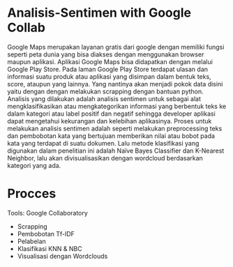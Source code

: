 # Analisis-Sentimen with Google Collab
Google Maps merupakan layanan gratis dari google dengan memiliki fungsi seperti peta dunia yang bisa diakses dengan menggunakan browser maupun aplikasi. Aplikasi Google Maps bisa didapatkan dengan melalui Google Play Store. Pada laman Google Play Store terdapat ulasan dan informasi suatu produk atau aplikasi yang disimpan dalam bentuk teks, score, ataupun yang lainnya. Yang nantinya akan menjadi pokok data disini yaitu dengan dengan melakukan scrapping dengan bantuan python. Analisis yang dilakukan adalah analisis sentimen untuk sebagai alat mengklasifikasikan atau mengkategorikan informasi yang berbentuk teks ke dalam kategori atau label positif dan negatif sehingga developer aplikasi dapat mengetahui kekurangan dan kelebihan aplikasinya. Proses untuk melakukan analisis sentimen adalah seperti melakukan preprocessing teks dan pembobotan kata yang bertujuan memberikan nilai atau bobot pada kata yang terdapat di suatu dokumen. Lalu metode klasifikasi yang digunakan dalam penelitian ini adalah Naïve Bayes Classifier dan K-Nearest Neighbor, lalu akan divisualisasikan dengan wordcloud berdasarkan kategori yang ada.
# Procces
Tools: Google Collaboratory
- Scrapping
- Pembobotan Tf-IDF
- Pelabelan
- Klasifikasi KNN & NBC
- Visualisasi dengan Wordclouds

